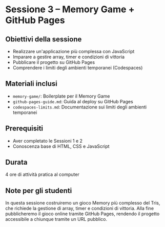 # Sessione 3 – Memory Game + GitHub Pages

## Obiettivi della sessione
- Realizzare un'applicazione più complessa con JavaScript
- Imparare a gestire array, timer e condizioni di vittoria
- Pubblicare il progetto su GitHub Pages
- Comprendere i limiti degli ambienti temporanei (Codespaces)

## Materiali inclusi
- `memory-game/`: Boilerplate per il Memory Game
- `github-pages-guide.md`: Guida al deploy su GitHub Pages
- `codespaces-limits.md`: Documentazione sui limiti degli ambienti temporanei

## Prerequisiti
- Aver completato le Sessioni 1 e 2
- Conoscenza base di HTML, CSS e JavaScript

## Durata
4 ore di attività pratica al computer

## Note per gli studenti
In questa sessione costruiremo un gioco Memory più complesso del Tris, che richiede la gestione di array, timer e condizioni di vittoria. Alla fine pubblicheremo il gioco online tramite GitHub Pages, rendendo il progetto accessibile a chiunque tramite un URL pubblico.
